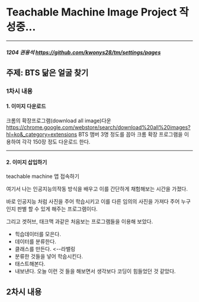 # Teachable Machine Image Project                 작성중...
---
##### 1204 권용석 <https://github.com/kwonys28/tm/settings/pages>
## 주제: BTS 닮은 얼굴 찾기
### 1차시 내용
#### 1. 이미지 다운로드
크롬의 확장프로그램(download all image)다운 <https://chrome.google.com/webstore/search/download%20all%20images?hl=ko&_category=extensions>
BTS 맴버 3명 정도를 꼽아 크롬 확장 프로그램을 이용하여 각각 150장 정도 다운로드 한다.

---
#### 2. 이미지 삽입하기
teachable machine 앱 접속하기


여기서 나는 인공지능의작동 방식을 배우고 이를 간단하게 채험해보는 시간을 가졌다. 

바로 인공지능 처럼 사진을 주어 학습시키고 이를 다른 임의의 사진을 가져다 주어 누구인지 판별 할 수 있게 해주는 프로그램이다.

그리고 겟허브, 태크맥 과같은 처음보는 프로그램들을 이용해 보았다.  
+ 힉습데이터를 모은다.
+ 데이터를 분류한다.
+  클래스를 만든다. <--라밸링
+  분류한 것들을 넣어 학숩시킨다.
+ 태스트해본다.
+ 내보낸다.
오늘 이런 것 들을 해보면서 생각보다 코딩이 힘들었던 것 같았다. 
## 2차시 내용
